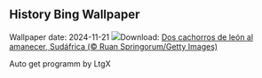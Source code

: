 ## History Bing Wallpaper
Wallpaper date: 2024-11-21
![](https://www.bing.com/th?id=OHR.LionCubs_ES-ES2358814300_UHD.jpg&w=1000)Download: [Dos cachorros de león al amanecer, Sudáfrica (© Ruan Springorum/Getty Images)](https://www.bing.com/th?id=OHR.LionCubs_ES-ES2358814300_UHD.jpg)

Auto get programm by LtgX
